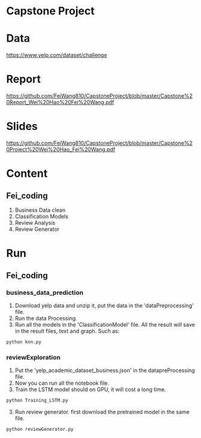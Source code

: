 # Capstone Project

# Data
https://www.yelp.com/dataset/challenge

# Report
https://github.com/FeiWang810/CapstoneProject/blob/master/Capstone%20Report_Wei%20Hao%20Fei%20Wang.pdf

# Slides
https://github.com/FeiWang810/CapstoneProject/blob/master/Capstone%20Project%20Wei%20Hao_Fei%20Wang.pdf

# Content
## Fei_coding
1. Business Data clean
2. Classification Models
3. Review Analysis
4. Review Generator

# Run
## Fei_coding
### business_data_prediction
1. Download yelp data and unzip it, put the data in the 'dataPreprocessing' file.
2. Run the data Processing.
3. Run all the models in the 'ClassificationModel' file. All the result will save in the result files, text and graph. Such as:

```sh
python knn.py
```

### reviewExploration
1. Put the 'yelp_academic_dataset_business.json' in the datapreProcessing file.
2. Now you can run all the notebook file.
3. Train the LSTM model should on GPU, it will cost a long time.
```sh
python Training_LSTM.py
```
3. Run review generator. first download the pretrained model in the same file.

```sh
python reviewGenerator.py
```
